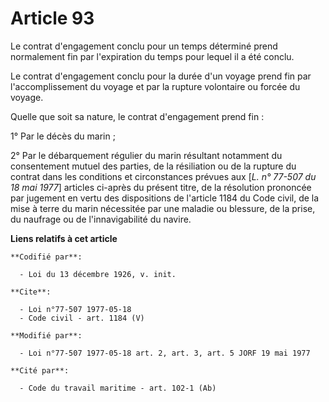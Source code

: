 # Article 93

Le contrat d'engagement conclu pour un temps déterminé prend normalement fin par l'expiration du temps pour lequel il a été
conclu.

Le contrat d'engagement conclu pour la durée d'un voyage prend fin par l'accomplissement du voyage et par la rupture
volontaire ou forcée du voyage.

Quelle que soit sa nature, le contrat d'engagement prend fin :

1° Par le décès du marin ; 

2° Par le débarquement régulier du marin résultant notamment du consentement mutuel des parties, de la résiliation ou de la
rupture du contrat dans les conditions et circonstances prévues aux [*L. n° 77-507 du 18 mai 1977*] articles ci-après du
présent titre, de la résolution prononcée par jugement en vertu des dispositions de l'article 1184 du Code civil, de la mise
à terre du marin nécessitée par une maladie ou blessure, de la prise, du naufrage ou de l'innavigabilité du navire.

**Liens relatifs à cet article**

	**Codifié par**:

	  - Loi du 13 décembre 1926, v. init.

	**Cite**:

	  - Loi n°77-507 1977-05-18
	  - Code civil - art. 1184 (V)

	**Modifié par**:

	  - Loi n°77-507 1977-05-18 art. 2, art. 3, art. 5 JORF 19 mai 1977

	**Cité par**:

	  - Code du travail maritime - art. 102-1 (Ab)
